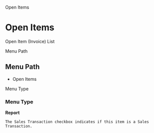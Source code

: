 
Open Items
# Open Items


Open Item (Invoice) List

Menu Path
## Menu Path



- Open Items

Menu Type
### Menu Type

**Report**

```
The Sales Transaction checkbox indicates if this item is a Sales Transaction.
```
